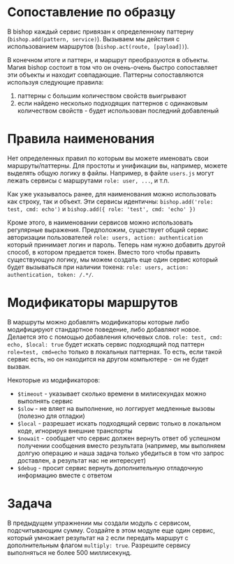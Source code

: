 # Сопоставление по образцу
В bishop каждый сервис привязан к определенному паттерну (`bishop.add(pattern, service)`). Вызываем мы действия с использованием маршрутов (`bishop.act(route, [payload])`).

В конечном итоге и паттерн, и маршрут преобразуются в объекты. Магия bishop состоит в том что он очень-очень быстро сопоставляет эти объекты и находит  совпадающие. Паттерны сопоставляются используя следующие правила:

1) паттерны с большим количеством свойств выигрывают
2) если найдено несколько подходящих паттернов с одинаковым количеством свойств - будет использован последний добавленый

# Правила наименования
Нет определенных правил по которым вы можете именовать свои маршруты/паттерны. Для простоты и унификации вы, например, можете выделять общую логику в файлы. Например, в файле `users.js` могут лежать сервисы с маршрутами `role: user, ...`, и т.п.

Как уже указывалось ранее, для наименования можно использовать как строку, так и объект. Эти сервисы идентичны: `bishop.add('role: test, cmd: echo')` и `bishop.add({ role: 'test', cmd: 'echo' })`

Кроме этого, в наименовании сервисов можно использовать регулярные выражения. Предположим, существует общий сервис авторизации пользователей `role: users, action: authentication` который принимает логин и пароль. Теперь нам нужно добавить другой способ, в котором предается токен. Вместо того чтобы править существующую логику, мы можем создать еще один сервис который будет вызываться при наличии токена: `role: users, action: authentication, token: /.*/`.

# Модификаторы маршрутов
В маршруты можно добавлять модификаторы которые либо модифицируют стандартное поведение, либо добавляют новое. Делается это с помощью добавления ключевых слов. `role: test, cmd: echo, $local: true` будет искать сервис подходящий под паттерн `role=test, cmd=echo` только в локальных паттернах. То есть, если такой сервис есть, но он находится на другом компьютере - он не будет вызван.

Некоторые из модификаторов:

* `$timeout` - указывает сколько времени в милисекундах можно выполнять сервис
* `$slow` - не вляет на выполнение, но логгирует медленные вызовы (полезно для отладки)
* `$local` - разрешает искать подходящий сервис только в локальном коде, игнорируя внешние транспорты
* `$nowait` - сообщает что сервис должен вернуть ответ об успешном получении сообщения вместо результата (например, мы выполняем долгую операцию и наша задача только убедиться в том что запрос доставлен, а результат нас не интересует)
* `$debug` - просит сервис вернуть дополнительную отладочную информацию вместе с ответом


# Задача
В предыдущем упражнении мы создали модуль с сервисом, подсчитывающим сумму. Создайте в этом модуле еще один сервис, который умножает результат на `2` если передать маршрут с дополнительным флагом `multiply: true`. Разрешите сервису выполняться не более 500 миллисекунд.
